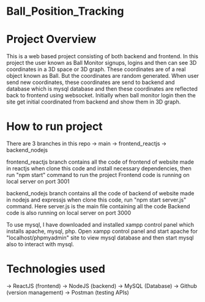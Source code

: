 # Ball_Position_Tracking

# Project Overview

This is a web based project consisting of both backend and frontend. In this project the user known as Ball Monitor signups, logins
and then can see 3D coordinates in a 3D space or 3D graph. These coordinates are of a real object known as Ball. But the coordinates are random generated.
When user send new coordinates, these coordinates are send to backend and database which is mysql database and then these coordinates are reflected back to frontend
using websocket. Initially when ball monitor login then the site get initial coordinated from backend and show them in 3D graph.

# How to run project

There are 3 branches in this repo
-> main
-> frontend_reactjs
-> backend_nodejs

frontend_reactjs branch contains all the code of frontend of website made in reactjs
when clone this code and install necessary dependencies, then run "npm start" command to run the project
Frontend code is running on local server on port 3001

backend_nodejs branch contains all the code of backend of website made in nodejs and expressjs
when clone this code, run "npm start server.js" command. Here server.js is the main file containing all the code
Backend code is also running on local server on port 3000

To use mysql, I have downloaded and installed xampp control panel which installs apache, mysql, php. Open xampp control panel and start 
apache for "localhost/phpmyadmin" site to view mysql database and then start mysql also to interact with mysql.

# Technologies used

-> ReactJS (frontend)
-> NodeJS (backend)
-> MySQL (Database)
-> Github (version management)
-> Postman (testing APIs)

